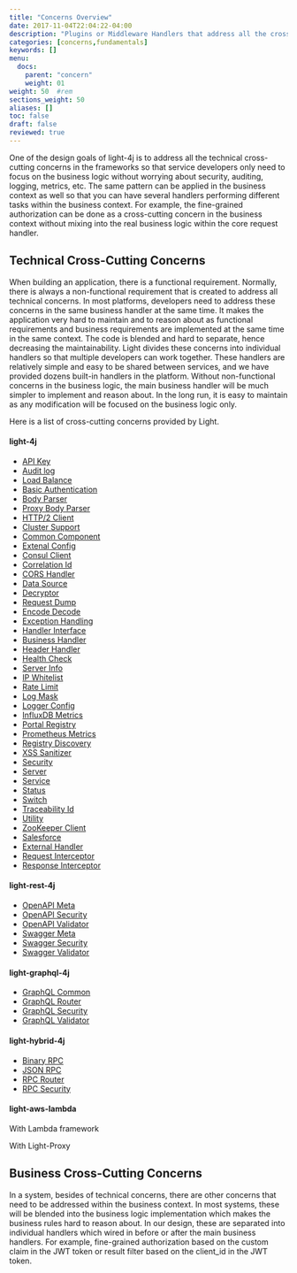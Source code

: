 ```yaml
---
title: "Concerns Overview"
date: 2017-11-04T22:04:22-04:00
description: "Plugins or Middleware Handlers that address all the cross-cutting concerns"
categories: [concerns,fundamentals]
keywords: []
menu:
  docs:
    parent: "concern"
    weight: 01
weight: 50	#rem
sections_weight: 50
aliases: []
toc: false
draft: false
reviewed: true
---
```


One of the design goals of light-4j is to address all the technical cross-cutting concerns in the frameworks so that service developers only need to focus on the business logic without worrying about security, auditing, logging, metrics, etc. The same pattern can be applied in the business context as well so that you can have several handlers performing different tasks within the business context. For example, the fine-grained authorization can be done as a cross-cutting concern in the business context without mixing into the real business logic within the core request handler.

## Technical Cross-Cutting Concerns

When building an application, there is a functional requirement. Normally, there is always a non-functional requirement that is created to address all technical concerns. In most platforms, developers need to address these concerns in the same business handler at the same time. It makes the application very hard to maintain and to reason about as functional requirements and business requirements are implemented at the same time in the same context. The code is blended and hard to separate, hence decreasing the maintainability. Light divides these concerns into individual handlers so that multiple developers can work together. These handlers are relatively simple and easy to be shared between services, and we have provided dozens built-in handlers in the platform. Without non-functional concerns in the business logic, the main business handler will be much simpler to implement and reason about. In the long run, it is easy to maintain as any modification will be focused on the business logic only.

Here is a list of cross-cutting concerns provided by Light.

#### light-4j

* [API Key](/concern/api-key/)
* [Audit log](/concern/audit/)
* [Load Balance](/concern/balance/)
* [Basic Authentication](/concern/basic/)
* [Body Parser](/concern/body/)
* [Proxy Body Parser](/concern/proxy-body/)
* [HTTP/2 Client](/concern/client/)
* [Cluster Support](/concern/cluster/)
* [Common Component](/concern/common/)
* [Extenal Config](/concern/config/)
* [Consul Client](/concern/consul/)
* [Correlation Id](/concern/correlation/)
* [CORS Handler](/concern/cors/)
* [Data Source](/concern/datasource/)
* [Decryptor](/concern/decryptor/)
* [Request Dump](/concern/dump/)
* [Encode Decode](/concern/encode-decode/)
* [Exception Handling](/concern/exception/)
* [Handler Interface](/concern/handler/)
* [Business Handler](/concern/business-handler/)
* [Header Handler](/concern/header/)
* [Health Check](/concern/health/)
* [Server Info](/concern/info/)
* [IP Whitelist](/concern/ip-whitelist/)
* [Rate Limit](/concern/limit/)
* [Log Mask](/concern/mask/)
* [Logger Config](/concern/logger-config/)
* [InfluxDB Metrics](/concern/metrics/)
* [Portal Registry](/concern/portal-registry/)
* [Prometheus Metrics](/concern/prometheus/)
* [Registry Discovery](/concern/registry/)
* [XSS Sanitizer](/concern/sanitizer/)
* [Security](/concern/security/)
* [Server](/concern/server/)
* [Service](/concern/service/)
* [Status](/concern/status/)
* [Switch](/concern/switch/)
* [Traceability Id](/concern/traceability/)
* [Utility](/concern/utility/)
* [ZooKeeper Client](/concern/zookeeper/)
* [Salesforce](/concern/salesforce/)
* [External Handler](/concern/external-handler/)
* [Request Interceptor](/concern/request-interceptor/)
* [Response Interceptor](/concern/response-interceptor/)

#### light-rest-4j

* [OpenAPI Meta](/style/light-rest-4j/openapi-meta/)
* [OpenAPI Security](/style/light-rest-4j/openapi-security/)
* [OpenAPI Validator](/style/light-rest-4j/openapi-validator/)
* [Swagger Meta](/style/light-rest-4j/swagger-meta/)
* [Swagger Security](/style/light-rest-4j/swagger-security/)
* [Swagger Validator](/style/light-rest-4j/swagger-validator/)

#### light-graphql-4j

* [GraphQL Common](/style/light-graphql-4j/graphql-common/)
* [GraphQL Router](/style/light-graphql-4j/graphql-router/)
* [GraphQL Security](/style/light-graphql-4j/graphql-security/)
* [GraphQL Validator](/style/light-graphql-4j/graphql-validator/)

#### light-hybrid-4j

* [Binary RPC](/style/light-hybrid-4j/binary-rpc/)
* [JSON RPC](/style/light-hybrid-4j/json-rpc/)
* [RPC Router](/style/light-hybrid-4j/rpc-router/)
* [RPC Security](/style/light-hybrid-4j/rpc-security/)

#### light-aws-lambda

With Lambda framework


With Light-Proxy



## Business Cross-Cutting Concerns

In a system, besides of technical concerns, there are other concerns that need to be addressed within the business context. In most systems, these will be blended into the business logic implementation which makes the business rules hard to reason about. In our design, these are separated into individual handlers which wired in before or after the main business handlers. For example, fine-grained authorization based on the custom claim in the JWT token or result filter based on the client_id in the JWT token. 


